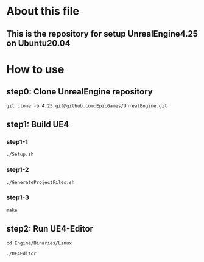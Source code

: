 # About this file

## This is the repository for setup UnrealEngine4.25 on Ubuntu20.04

# How to use

## step0: Clone UnrealEngine repository
```
git clone -b 4.25 git@github.com:EpicGames/UnrealEngine.git
```

## step1: Build UE4
### step1-1
```
./Setup.sh
```
### step1-2
```
./GenerateProjectFiles.sh
```
### step1-3
```
make
```

## step2: Run UE4-Editor
```
cd Engine/Binaries/Linux
```
```
./UE4Editor
```
